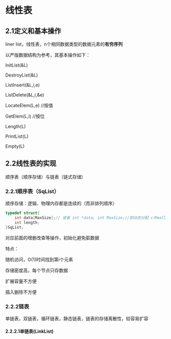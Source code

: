 # 线性表

## 2.1定义和基本操作

liner list，线性表，n个相同数据类型的数据元素的**有穷序列**

以严版数据结构为参考，其基本操作如下：

InitList(&L)

DestroyList(&L)

ListInsert(&L,i,e)

ListDelete(&L,i,&e)

LocateElem(L,e) //按值

GetElem(L,i) //按位

Length(L)

PrintList(L)

Empty(L)

## 2.2线性表的实现

顺序表（顺序存储）与链表（链式存储）

### 2.2.1顺序表（SqList）

顺序存储：逻辑、物理内存都是连续的（而非排列顺序）

```c
typedef struct{
    int data[MaxSize];// 或者 int *data; int MaxSize;//即动态分配 c中malloc分配(int *)malloc(sizeof(int)*size)
    int length;
}SqList;
```



对应前面的增删改查等操作，初始化避免脏数据

特点：

随机访问，O(1)时间找到第i个元素

存储密度高，每个节点只存数据

扩展容量不方便

插入删除不方便

### 2.2.2链表

单链表，双链表，循环链表，静态链表，链表的存储离散性，较容易扩容

#### 2.2.2.1单链表(LinkList)

